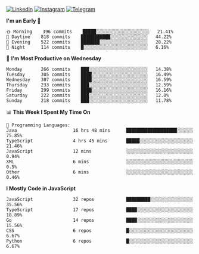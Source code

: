 [![Linkedin](https://img.shields.io/badge/-Archie-blue?style=flat-square&labelColor=gray&logo=Linkedin&logoColor=white&link=https://www.linkedin.com/in/archisdi)](https://www.linkedin.com/in/archisdi)
[![Instagram](https://img.shields.io/badge/-@archisdi-orange?style=flat-square&labelColor=gray&logo=Instagram&logoColor=white&link=https://www.instagram.com/archisdi)](https://www.instagram.com/archisdi)
[![Telegram](https://img.shields.io/badge/-aai-informational?style=flat-square&labelColor=gray&logo=telegram&logoColor=white&link=https://t.me/archisdi)](https://t.me/archisdi)

<!--START_SECTION:waka-->
**I'm an Early 🐤** 

```text
🌞 Morning    396 commits    █████░░░░░░░░░░░░░░░░░░░░   21.41% 
🌆 Daytime    818 commits    ███████████░░░░░░░░░░░░░░   44.22% 
🌃 Evening    522 commits    ███████░░░░░░░░░░░░░░░░░░   28.22% 
🌙 Night      114 commits    █░░░░░░░░░░░░░░░░░░░░░░░░   6.16%

```
📅 **I'm Most Productive on Wednesday** 

```text
Monday       266 commits    ███░░░░░░░░░░░░░░░░░░░░░░   14.38% 
Tuesday      305 commits    ████░░░░░░░░░░░░░░░░░░░░░   16.49% 
Wednesday    307 commits    ████░░░░░░░░░░░░░░░░░░░░░   16.59% 
Thursday     233 commits    ███░░░░░░░░░░░░░░░░░░░░░░   12.59% 
Friday       299 commits    ████░░░░░░░░░░░░░░░░░░░░░   16.16% 
Saturday     222 commits    ███░░░░░░░░░░░░░░░░░░░░░░   12.0% 
Sunday       218 commits    ███░░░░░░░░░░░░░░░░░░░░░░   11.78%

```


📊 **This Week I Spent My Time On** 

```text
💬 Programming Languages: 
Java                     16 hrs 48 mins      ███████████████████░░░░░░   75.85% 
TypeScript               4 hrs 45 mins       █████░░░░░░░░░░░░░░░░░░░░   21.46% 
JavaScript               12 mins             ░░░░░░░░░░░░░░░░░░░░░░░░░   0.94% 
XML                      6 mins              ░░░░░░░░░░░░░░░░░░░░░░░░░   0.5% 
Other                    6 mins              ░░░░░░░░░░░░░░░░░░░░░░░░░   0.46%

```

**I Mostly Code in JavaScript** 

```text
JavaScript               32 repos            █████████░░░░░░░░░░░░░░░░   35.56% 
TypeScript               17 repos            ████░░░░░░░░░░░░░░░░░░░░░   18.89% 
Go                       14 repos            ████░░░░░░░░░░░░░░░░░░░░░   15.56% 
CSS                      6 repos             █░░░░░░░░░░░░░░░░░░░░░░░░   6.67% 
Python                   6 repos             █░░░░░░░░░░░░░░░░░░░░░░░░   6.67%

```



<!--END_SECTION:waka-->